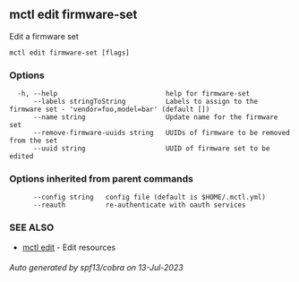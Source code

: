 ## mctl edit firmware-set

Edit a firmware set

```
mctl edit firmware-set [flags]
```

### Options

```
  -h, --help                           help for firmware-set
      --labels stringToString          Labels to assign to the firmware set - 'vendor=foo,model=bar' (default [])
      --name string                    Update name for the firmware set
      --remove-firmware-uuids string   UUIDs of firmware to be removed from the set
      --uuid string                    UUID of firmware set to be edited
```

### Options inherited from parent commands

```
      --config string   config file (default is $HOME/.mctl.yml)
      --reauth          re-authenticate with oauth services
```

### SEE ALSO

* [mctl edit](mctl_edit.md)	 - Edit resources

###### Auto generated by spf13/cobra on 13-Jul-2023
